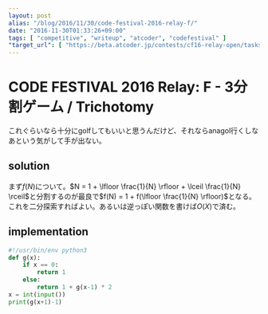 ```yaml
---
layout: post
alias: "/blog/2016/11/30/code-festival-2016-relay-f/"
date: "2016-11-30T01:33:26+09:00"
tags: [ "competitive", "writeup", "atcoder", "codefestival" ]
"target_url": [ "https://beta.atcoder.jp/contests/cf16-relay-open/tasks/relay_f" ]
---
```


# CODE FESTIVAL 2016 Relay: F - 3分割ゲーム / Trichotomy

これぐらいなら十分にgolfしてもいいと思うんだけど、それならanagol行くしなあという気がして手が出ない。

## solution

まず$f(N)$について。$N = 1 + \lfloor \frac{1}{N} \rfloor + \lceil \frac{1}{N} \rceil$と分割するのが最良で$f(N) = 1 + f(\lfloor \frac{1}{N} \rfloor)$となる。これを二分探索すればよい。あるいは逆っぽい関数を書けば$O(X)$で済む。

## implementation

``` python
#!/usr/bin/env python3
def g(x):
    if x == 0:
        return 1
    else:
        return 1 + g(x-1) * 2
x = int(input())
print(g(x+1)-1)
```
